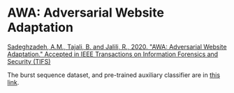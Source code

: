 # AWA: Adversarial Website Adaptation

<a href="https://arxiv.org/abs/2012.10832"> Sadeghzadeh, A.M., Tajali, B. and Jalili, R., 2020. "AWA: Adversarial Website Adaptation." Accepted in IEEE Transactions on Information Forensics and Security (TIFS)
</a>

The burst sequence dataset, and pre-trained auxiliary classifier are in <a href="https://drive.google.com/drive/folders/1LLj82kaAVwZKuuO2TLgAzhXA-Jo_nhhi?usp=sharing"> this link</a>.

